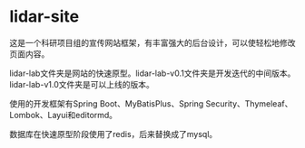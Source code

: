 # lidar-site

这是一个科研项目组的宣传网站框架，有丰富强大的后台设计，可以使轻松地修改页面内容。

lidar-lab文件夹是网站的快速原型。lidar-lab-v0.1文件夹是开发迭代的中间版本。lidar-lab-v1.0文件夹是可以上线的版本。

使用的开发框架有Spring Boot、MyBatisPlus、Spring Security、Thymeleaf、Lombok、Layui和editormd。

数据库在快速原型阶段使用了redis，后来替换成了mysql。